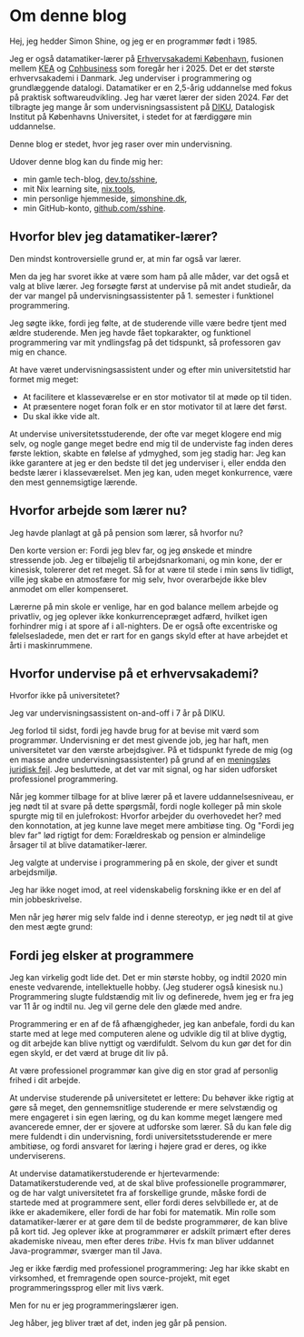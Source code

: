 # Om denne blog

Hej, jeg hedder Simon Shine, og jeg er en programmør født i 1985.

Jeg er også datamatiker-lærer på [Erhvervsakademi København][ek], fusionen mellem [KEA][kea] og [Cphbusiness][cphb] som foregår her i 2025. Det er det største erhvervsakademi i Danmark. Jeg underviser i programmering og grundlæggende datalogi. Datamatiker er en 2,5-årig uddannelse med fokus på praktisk softwareudvikling. Jeg har været lærer der siden 2024. Før det tilbragte jeg mange år som undervisningsassistent på [DIKU][diku], Datalogisk Institut på Københavns Universitet, i stedet for at færdiggøre min uddannelse.

[ek]: https://ek.dk
[kea]: https://kea.dk
[cphb]: https://cphbusiness.dk
[diku]: https://di.ku.dk

Denne blog er stedet, hvor jeg raser over min undervisning.

Udover denne blog kan du finde mig her:

- min gamle tech-blog, [dev.to/sshine][dev-to],
- mit Nix learning site, [nix.tools][nix-tools],
- min personlige hjemmeside, [simonshine.dk][simonshine-dk],
- min GitHub-konto, [github.com/sshine][github].

[dev-to]: https://dev.to/sshine
[nix-tools]: https://nix.tools
[simonshine-dk]: https://simonshine.dk
[github]: https://github.com/sshine

## Hvorfor blev jeg datamatiker-lærer?

Den mindst kontroversielle grund er, at min far også var lærer.

Men da jeg har svoret ikke at være som ham på alle måder, var det også et valg at blive lærer. Jeg forsøgte først at undervise på mit andet studieår, da der var mangel på undervisningsassistenter på 1. semester i funktionel programmering.

Jeg søgte ikke, fordi jeg følte, at de studerende ville være bedre tjent med ældre studerende. Men jeg havde fået topkarakter, og funktionel programmering var mit yndlingsfag på det tidspunkt, så professoren gav mig en chance.

At have været undervisningsassistent under og efter min universitetstid har formet mig meget:

- At facilitere et klasseværelse er en stor motivator til at møde op til tiden.
- At præsentere noget foran folk er en stor motivator til at lære det først.
- Du skal ikke vide alt.

At undervise universitetsstuderende, der ofte var meget klogere end mig selv, og nogle gange meget bedre end mig til de underviste fag inden deres første lektion, skabte en følelse af ydmyghed, som jeg stadig har: Jeg kan ikke garantere at jeg er den bedste til det jeg underviser i, eller endda den bedste lærer i klasseværelset. Men jeg kan, uden meget konkurrence, være den mest gennemsigtige lærende.

## Hvorfor arbejde som lærer nu?

Jeg havde planlagt at gå på pension som lærer, så hvorfor nu?

Den korte version er: Fordi jeg blev far, og jeg ønskede et mindre stressende job. Jeg er tilbøjelig til arbejdsnarkomani, og min kone, der er kinesisk, tolererer det ret meget. Så for at være til stede i min søns liv tidligt, ville jeg skabe en atmosfære for mig selv, hvor overarbejde ikke blev anmodet om eller kompenseret.

Lærerne på min skole er venlige, har en god balance mellem arbejde og privatliv, og jeg oplever ikke konkurrencepræget adfærd, hvilket igen forhindrer mig i at spore af i all-nighters. De er også ofte excentriske og følelsesladede, men det er rart for en gangs skyld efter at have arbejdet et årti i maskinrummene.

## Hvorfor undervise på et erhvervsakademi?

Hvorfor ikke på universitetet?

Jeg var undervisningsassistent on-and-off i 7 år på DIKU.

Jeg forlod til sidst, fordi jeg havde brug for at bevise mit værd som programmør. Undervisning er det mest givende job, jeg har haft, men universitetet var den værste arbejdsgiver. På et tidspunkt fyrede de mig (og en masse andre undervisningsassistenter) på grund af en [meningsløs juridisk fejl][dat-v2]. Jeg besluttede, at det var mit signal, og har siden udforsket professionel programmering.

[dat-v2]: https://www.version2.dk/holdning/holdundervisere-fyres-paa-diku

Når jeg kommer tilbage for at blive lærer på et lavere uddannelsesniveau, er jeg nødt til at svare på dette spørgsmål, fordi nogle kolleger på min skole spurgte mig til en julefrokost: Hvorfor arbejder du overhovedet her? med den konnotation, at jeg kunne lave meget mere ambitiøse ting. Og "Fordi jeg blev far" lød rigtigt for dem: Forældreskab og pension er almindelige årsager til at blive datamatiker-lærer.

Jeg valgte at undervise i programmering på en skole, der giver et sundt arbejdsmiljø.

Jeg har ikke noget imod, at reel videnskabelig forskning ikke er en del af min jobbeskrivelse.

Men når jeg hører mig selv falde ind i denne stereotyp, er jeg nødt til at give den mest ægte grund:

## Fordi jeg elsker at programmere

Jeg kan virkelig godt lide det. Det er min største hobby, og indtil 2020 min eneste vedvarende, intellektuelle hobby. (Jeg studerer også kinesisk nu.) Programmering slugte fuldstændig mit liv og definerede, hvem jeg er fra jeg var 11 år og indtil nu. Jeg vil gerne dele den glæde med andre.

Programmering er en af de få afhængigheder, jeg kan anbefale, fordi du kan starte med at lege med computeren alene og udvikle dig til at blive dygtig, og dit arbejde kan blive nyttigt og værdifuldt. Selvom du kun gør det for din egen skyld, er det værd at bruge dit liv på.

At være professionel programmør kan give dig en stor grad af personlig frihed i dit arbejde.

At undervise studerende på universitetet er lettere: Du behøver ikke rigtig at gøre så meget, den gennemsnitlige studerende er mere selvstændig og mere engageret i sin egen læring, og du kan komme meget længere med avancerede emner, der er sjovere at udforske som lærer. Så du kan føle dig mere fuldendt i din undervisning, fordi universitetsstuderende er mere ambitiøse, og fordi ansvaret for læring i højere grad er deres, og ikke underviserens.

At undervise datamatikerstuderende er hjertevarmende: Datamatikerstuderende ved, at de skal blive professionelle programmører, og de har valgt universitetet fra af forskellige grunde, måske fordi de startede med at programmere sent, eller fordi deres selvbillede er, at de ikke er akademikere, eller fordi de har fobi for matematik. Min rolle som datamatiker-lærer er at gøre dem til de bedste programmører, de kan blive på kort tid. Jeg oplever ikke at programmører er adskilt primært efter deres akademiske niveau, men efter deres *tribe*. Hvis fx man bliver uddannet Java-programmør, sværger man til Java.

Jeg er ikke færdig med professionel programmering: Jeg har ikke skabt en virksomhed, et fremragende open source-projekt, mit eget programmeringssprog eller mit livs værk.

Men for nu er jeg programmeringslærer igen.

Jeg håber, jeg bliver træt af det, inden jeg går på pension.
